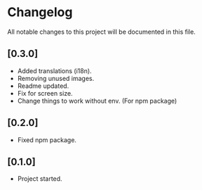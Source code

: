 # Changelog

All notable changes to this project will be documented in this file.

## [0.3.0]

- Added translations (i18n).
- Removing unused images.
- Readme updated.
- Fix for screen size.
- Change things to work without env. (For npm package)

## [0.2.0]

- Fixed npm package.

## [0.1.0]

- Project started.